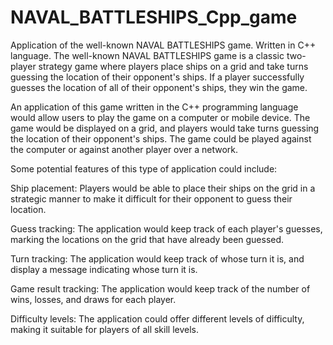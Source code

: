 # NAVAL_BATTLESHIPS_Cpp_game
Application of the well-known  NAVAL  BATTLESHIPS  game. Written in C++ language.
The well-known NAVAL BATTLESHIPS game is a classic two-player strategy game where players place ships on a grid and take turns guessing the location of their opponent's ships. If a player successfully guesses the location of all of their opponent's ships, they win the game.

An application of this game written in the C++ programming language would allow users to play the game on a computer or mobile device. The game would be displayed on a grid, and players would take turns guessing the location of their opponent's ships. The game could be played against the computer or against another player over a network.

Some potential features of this type of application could include:

Ship placement: Players would be able to place their ships on the grid in a strategic manner to make it difficult for their opponent to guess their location.

Guess tracking: The application would keep track of each player's guesses, marking the locations on the grid that have already been guessed.

Turn tracking: The application would keep track of whose turn it is, and display a message indicating whose turn it is.

Game result tracking: The application would keep track of the number of wins, losses, and draws for each player.

Difficulty levels: The application could offer different levels of difficulty, making it suitable for players of all skill levels.
